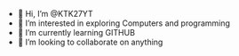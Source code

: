 - 👋 Hi, I’m @KTK27YT
- 👀 I’m interested in exploring Computers and programming
- 🌱 I’m currently learning GITHUB
- 💞️ I’m looking to collaborate on anything

<!---
KTK27YT/KTK27YT is a ✨ special ✨ repository because its `README.md` (this file) appears on your GitHub profile.
You can click the Preview link to take a look at your changes.
--->
